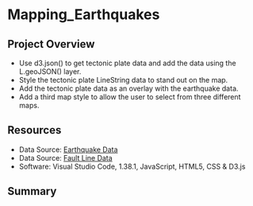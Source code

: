 # Mapping_Earthquakes

## Project Overview

- Use d3.json() to get tectonic plate data and add the data using the L.geoJSON() layer.
- Style the tectonic plate LineString data to stand out on the map.
- Add the tectonic plate data as an overlay with the earthquake data.
- Add a third map style to allow the user to select from three different maps.




## Resources
- Data Source: [Earthquake Data](https://earthquake.usgs.gov/earthquakes/feed/v1.0/summary/all_week.geojson)
- Data Source: [Fault Line Data](https://raw.githubusercontent.com/fraxen/tectonicplates/master/GeoJSON/PB2002_boundaries.json)
- Software: Visual Studio Code, 1.38.1, JavaScript, HTML5, CSS & D3.js

## Summary


